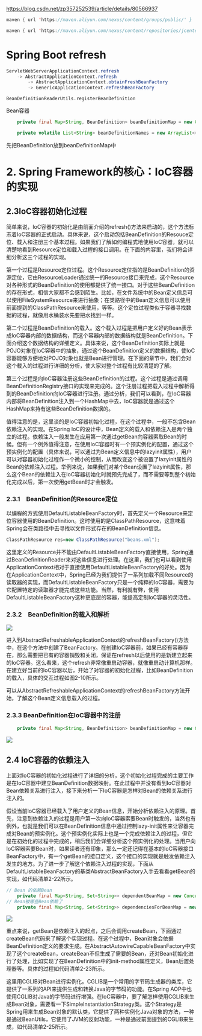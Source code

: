 https://blog.csdn.net/zp357252539/article/details/80566937

```java
maven { url 'https://maven.aliyun.com/nexus/content/groups/public/' }

maven { url 'https://maven.aliyun.com/nexus/content/repositories/jcenter' }
```

# Spring Boot refresh

```java
ServletWebServerApplicationContext.refresh
    -> AbstractApplicationContext.refresh
    	-> AbstractApplicationContext.obtainFreshBeanFactory
    	-> GenericApplicationContext.refreshBeanFactory
```

```
BeanDefinitionReaderUtils.registerBeanDefinition
```

Bean容器

```java
	private final Map<String, BeanDefinition> beanDefinitionMap = new ConcurrentHashMap<>(256);

	private volatile List<String> beanDefinitionNames = new ArrayList<>(256);    
```

先把BeanDefinition放到beanDefinitionMap中



# 2. Spring Framework的核心：IoC容器的实现

## 2.3IoC容器初始化过程

​	简单来说，IoC容器的初始化是由前面介绍的refresh()方法来启动的，这个方法标志着IoC容器的正式启动。具体来说，这个启动包括BeanDefinition的Resouce定位、载入和注册三个基本过程。如果我们了解如何编程式地使用IoC容器，就可以清楚地看到Resource定位和载入过程的接口调用。在下面的内容里，我们将会详细分析这三个过程的实现。

​	第一个过程是Resource定位过程。这个Resource定位指的是BeanDefinition的资源定位，它由ResourceLoader通过统一的Resource接口来完成，这个Resource对各种形式的BeanDefinition的使用都提供了统一接口。对于这些BeanDefinition的存在形式，相信大家都不会感到陌生。比如，在文件系统中的Bean定义信息可以使用FileSystemResource来进行抽象；在类路径中的Bean定义信息可以使用前面提到的ClassPathResource来使用，等等。这个定位过程类似于容器寻找数据的过程，就像用水桶装水先要把水找到一样。

​	第二个过程是BeanDefinition的载入。这个载入过程是把用户定义好的Bean表示成IoC容器内部的数据结构，而这个容器内部的数据结构就是BeanDefinition。下面介绍这个数据结构的详细定义。具体来说，这个BeanDefinition实际上就是POJO对象在IoC容器中的抽象，通过这个BeanDefinition定义的数据结构，使IoC容器能够方便地对POJO对象也就是Bean进行管理。在下面的章节中，我们会对这个载入的过程进行详细的分析，使大家对整个过程有比较清楚的了解。

​	第三个过程是向IoC容器注册这些BeanDefinition的过程。这个过程是通过调用BeanDefinitionRegistry接口的实现来完成的。这个注册过程把载入过程中解析得到的BeanDefinition向IoC容器进行注册。通过分析，我们可以看到，在IoC容器内部将BeanDefinition注入到一个HashMap中去，IoC容器就是通过这个HashMap来持有这些BeanDefinition数据的。

​	值得注意的是，这里谈的是IoC容器初始化过程，在这个过程中，一般不包含Bean依赖注入的实现。在Spring IoC的设计中，Bean定义的载入和依赖注入是两个独立的过程。依赖注入一般发生在应用第一次通过getBean向容器索取Bean的时候。但有一个例外值得注意，在使用IoC容器时有一个预实例化的配置，通过这个预实例化的配置（具体来说，可以通过为Bean定义信息中的lazyinit属性），用户可以对容器初始化过程作一个微小的控制，从而改变这个被设置了lazyinit属性的Bean的依赖注入过程。举例来说，如果我们对某个Bean设置了lazyinit属性，那么这个Bean的依赖注入在IoC容器初始化时就预先完成了，而不需要等到整个初始化完成以后，第一次使用getBean时才会触发。

### 2.3.1　BeanDefinition的Resource定位

​	以编程的方式使用DefaultListableBeanFactory时，首先定义一个Resource来定位容器使用的BeanDefinition。这时使用的是ClassPathResource，这意味着Spring会在类路径中去寻找以文件形式存在的BeanDefinition信息。

```java
ClassPathResource res=new ClassPathResource("beans.xml");
```

​	这里定义的Resource并不能由DefaultListableBeanFactory直接使用，Spring通过BeanDefinitionReader来对这些信息进行处理。在这里，我们也可以看到使用ApplicationContext相对于直接使用DefaultListableBeanFactory的好处。因为在ApplicationContext中，Spring已经为我们提供了一系列加载不同Resource的读取器的实现，而DefaultListableBeanFactory只是一个纯粹的IoC容器，需要为它配置特定的读取器才能完成这些功能。当然，有利就有弊，使用DefaultListableBeanFactory这种更底层的容器，能提高定制IoC容器的灵活性。

### 2.3.2　BeanDefinition的载入和解析

![](https://pic.imgdb.cn/item/61c6d03e2ab3f51d919971a9.jpg)

​	进入到AbstractRefreshableApplicationContext的refreshBeanFactory()方法中，在这个方法中创建了BeanFactory。在创建IoC容器前，如果已经有容器存在，那么需要把已有的容器销毁和关闭，保证在refresh以后使用的是新建立起来的IoC容器。这么看来，这个refresh非常像重启动容器，就像重启动计算机那样。在建立好当前的IoC容器以后，开始了对容器的初始化过程，比如BeanDefinition的载入，具体的交互过程如图2-10所示。

​	可以从AbstractRefreshableApplicationContext的refreshBeanFactory方法开始，了解这个Bean定义信息载入的过程。

### 2.3.3 BeanDefinition在IoC容器中的注册

```java
	private final Map<String, BeanDefinition> beanDefinitionMap = new ConcurrentHashMap<>(256);
```



![](https://pic.imgdb.cn/item/61c6da9c2ab3f51d919f10f0.jpg)

## 2.4 IoC容器的依赖注入

​	上面对IoC容器的初始化过程进行了详细的分析，这个初始化过程完成的主要工作是在IoC容器中建立BeanDefinition数据映射。在此过程中并没有看到IoC容器对Bean依赖关系进行注入，接下来分析一下IoC容器是怎样对Bean的依赖关系进行注入的。

​	假设当前IoC容器已经载入了用户定义的Bean信息，开始分析依赖注入的原理。首先，注意到依赖注入的过程是用户第一次向IoC容器索要Bean时触发的，当然也有例外，也就是我们可以在BeanDefinition信息中通过控制lazy-init属性来让容器完成对Bean的预实例化。这个预实例化实际上也是一个完成依赖注入的过程，但它是在初始化的过程中完成的，稍后我们会详细分析这个预实例化的处理。当用户向IoC容器索要Bean时，如果读者还有印象，那么一定还记得在基本的IoC容器接口BeanFactory中，有一个getBean的接口定义，这个接口的实现就是触发依赖注入发生的地方。为了进一步了解这个依赖注入过程的实现，下面从DefaultListableBeanFactory的基类AbstractBeanFactory入手去看看getBean的实现，如代码清单2-22所示。

```java
// Bean 的依赖Bean
	private final Map<String, Set<String>> dependentBeanMap = new ConcurrentHashMap<>(64);
// Bean被哪些Bean依赖了
	private final Map<String, Set<String>> dependenciesForBeanMap = new ConcurrentHashMap<>(64);
```

![](https://pic.imgdb.cn/item/61c6e6212ab3f51d91a7133c.jpg)

​	重点来说，getBean是依赖注入的起点，之后会调用createBean，下面通过createBean代码来了解这个实现过程。在这个过程中，Bean对象会依据BeanDefinition定义的要求生成。在AbstractAutowireCapableBeanFactory中实现了这个createBean，createBean不但生成了需要的Bean，还对Bean初始化进行了处理，比如实现了在BeanDefinition中的init-method属性定义，Bean后置处理器等。具体的过程如代码清单2-23所示。

​	这里用CGLIB对Bean进行实例化。CGLIB是一个常用的字节码生成器的类库，它提供了一系列的API来提供生成和转换Java的字节码的功能。在Spring AOP中也使用CGLIB对Java的字节码进行增强。在IoC容器中，要了解怎样使用CGLIB来生成Bean对象，需要看一下SimpleInstantiationStrategy类。这个Strategy是Spring用来生成Bean对象的默认类，它提供了两种实例化Java对象的方法，一种是通过BeanUtils，它使用了JVM的反射功能，一种是通过前面提到的CGLIB来生成，如代码清单2-25所示。

